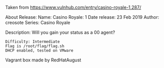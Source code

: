 Taken from https://www.vulnhub.com/entry/casino-royale-1,287/ 

About Release:
    Name: Casino Royale: 1
    Date release: 23 Feb 2019
    Author: creosote
    Series: Casino Royale

Description:
Will you gain your status as a 00 agent?

    Difficulty: Intermediate
    Flag is /root/flag/flag.sh
    DHCP enabled, tested on VMware

Vagrant box made by RedHatAugust
